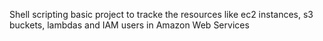 Shell scripting basic project to tracke the resources like ec2 instances, s3 buckets, lambdas and IAM users in Amazon Web Services

